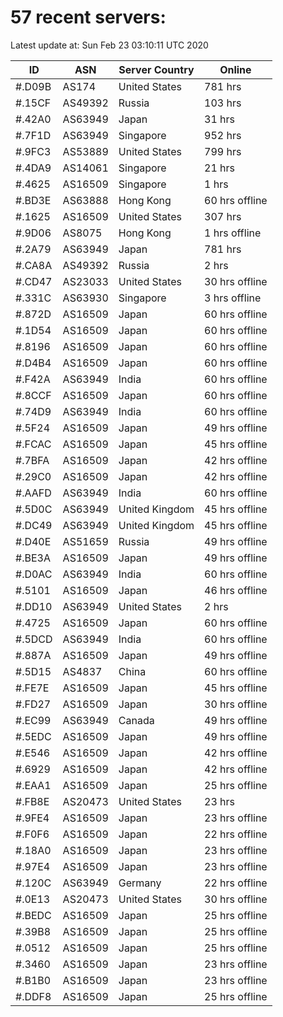 # 57 recent servers:

Latest update at: Sun Feb 23 03:10:11 UTC 2020

| ID | ASN | Server Country | Online |
| -- | --- | -------------- | ------ |
| #.D09B | AS174 | United States | 781 hrs |
| #.15CF | AS49392 | Russia | 103 hrs |
| #.42A0 | AS63949 | Japan | 31 hrs |
| #.7F1D | AS63949 | Singapore | 952 hrs |
| #.9FC3 | AS53889 | United States | 799 hrs |
| #.4DA9 | AS14061 | Singapore | 21 hrs |
| #.4625 | AS16509 | Singapore | 1 hrs |
| #.BD3E | AS63888 | Hong Kong | 60 hrs offline |
| #.1625 | AS16509 | United States | 307 hrs |
| #.9D06 | AS8075 | Hong Kong | 1 hrs offline |
| #.2A79 | AS63949 | Japan | 781 hrs |
| #.CA8A | AS49392 | Russia | 2 hrs |
| #.CD47 | AS23033 | United States | 30 hrs offline |
| #.331C | AS63930 | Singapore | 3 hrs offline |
| #.872D | AS16509 | Japan | 60 hrs offline |
| #.1D54 | AS16509 | Japan | 60 hrs offline |
| #.8196 | AS16509 | Japan | 60 hrs offline |
| #.D4B4 | AS16509 | Japan | 60 hrs offline |
| #.F42A | AS63949 | India | 60 hrs offline |
| #.8CCF | AS16509 | Japan | 60 hrs offline |
| #.74D9 | AS63949 | India | 60 hrs offline |
| #.5F24 | AS16509 | Japan | 49 hrs offline |
| #.FCAC | AS16509 | Japan | 45 hrs offline |
| #.7BFA | AS16509 | Japan | 42 hrs offline |
| #.29C0 | AS16509 | Japan | 42 hrs offline |
| #.AAFD | AS63949 | India | 60 hrs offline |
| #.5D0C | AS63949 | United Kingdom | 45 hrs offline |
| #.DC49 | AS63949 | United Kingdom | 45 hrs offline |
| #.D40E | AS51659 | Russia | 49 hrs offline |
| #.BE3A | AS16509 | Japan | 49 hrs offline |
| #.D0AC | AS63949 | India | 60 hrs offline |
| #.5101 | AS16509 | Japan | 46 hrs offline |
| #.DD10 | AS63949 | United States | 2 hrs |
| #.4725 | AS16509 | Japan | 60 hrs offline |
| #.5DCD | AS63949 | India | 60 hrs offline |
| #.887A | AS16509 | Japan | 49 hrs offline |
| #.5D15 | AS4837 | China | 60 hrs offline |
| #.FE7E | AS16509 | Japan | 45 hrs offline |
| #.FD27 | AS16509 | Japan | 30 hrs offline |
| #.EC99 | AS63949 | Canada | 49 hrs offline |
| #.5EDC | AS16509 | Japan | 49 hrs offline |
| #.E546 | AS16509 | Japan | 42 hrs offline |
| #.6929 | AS16509 | Japan | 42 hrs offline |
| #.EAA1 | AS16509 | Japan | 25 hrs offline |
| #.FB8E | AS20473 | United States | 23 hrs |
| #.9FE4 | AS16509 | Japan | 23 hrs offline |
| #.F0F6 | AS16509 | Japan | 22 hrs offline |
| #.18A0 | AS16509 | Japan | 23 hrs offline |
| #.97E4 | AS16509 | Japan | 23 hrs offline |
| #.120C | AS63949 | Germany | 22 hrs offline |
| #.0E13 | AS20473 | United States | 30 hrs offline |
| #.BEDC | AS16509 | Japan | 25 hrs offline |
| #.39B8 | AS16509 | Japan | 25 hrs offline |
| #.0512 | AS16509 | Japan | 25 hrs offline |
| #.3460 | AS16509 | Japan | 23 hrs offline |
| #.B1B0 | AS16509 | Japan | 23 hrs offline |
| #.DDF8 | AS16509 | Japan | 25 hrs offline |

